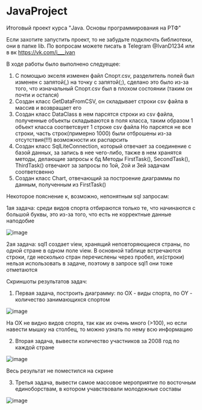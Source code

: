 # JavaProject
Итоговый проект курса "Java. Основы программирования на РТФ"

Если захотите запустить проект, то не забудьте подключть библиотеки, они в папке lib.
По вопросам можете писать в Telegram @IvanD1234 или в вк https://vk.com/i___ivan

В ходе работы было выполнено следуещее:
1) С помощью экселя изменен файл Спорт.csv, разделитель полей был изменен с запятой(,) на точку с запятой(;), сделано это было из-за того, что изначальный Спорт.csv был в плохом состоянии (таким он почти и остался)
2) Создан класс GetDataFromCSV, он складывает строки csv файла в массив и возвращает его
3) Создан класс DataClass в нем парсятся строки из csv файла, полученные объекты складываются в поля класса, таким образом 1 объект класса соответсвует 1 строке csv файла
Но парсятся не все строки, часть строк(примерно 1000) были отброшены из-за отсутствия(!!!) возможности их распарсить
4) Создан класс SqlLiteConnection, который отвечает за соединение с базой данных, за запись в нее чего-либо, также в нем хранятся методы, делающие запросы к бд
Методы FirstTask(), SecondTask(), ThirdTask() отвечают за запросы по 1ой, 2ой и 3ей задачам соответсвенно
5) Создан класс Chart, отвечающий за построение диаграммы по данным, полученным из FirstTask()

Некоторое пояснение к, возможно, непонятным sql запросам:

1ая задача: среди видов спорта отбираются только те, что начинаются с большой буквы, это из-за того, что есть не корректные данные наподобие

![image](https://user-images.githubusercontent.com/84563445/147372826-ab9fb644-12c9-4da0-a942-80a18cd2ea81.png)

2ая задача: sql1 создает view, хранящий неповторяющиеся страны, по одной стране в одном поле view. В основной таблице встречаются строки, где несколько стран перечислены через пробел, их(строки) нельзя использовать в задаче, поэтому в запросе sql1 они тоже отметаются


Скриншоты результатов задач:
1) Первая задача, построить диаграмму: по OX - виды спорта, по OY - количество занимающихся спортом

![image](https://user-images.githubusercontent.com/84563445/147373014-7e2353e8-e4ed-416e-b41d-83cbe47ff0ea.png)

На OX не видно видов спорта, так как их очень много (>100), но если навести мышку на столбец, то можно узнать по нему всю информацию

2) Вторая задача, вывести количество участников за 2008 год по каждой стране

![image](https://user-images.githubusercontent.com/84563445/147373048-8918b6bd-5711-4367-9f80-c40d89cd9bbe.png)

Весь результат не поместился на скрине

3) Третья задача, вывести самое массовое мероприятие по восточным единоборствам, в котором учавствовали молодежные составы

![image](https://user-images.githubusercontent.com/84563445/147373116-b0efa556-5832-4fea-ab73-cf3e06ce0433.png)







